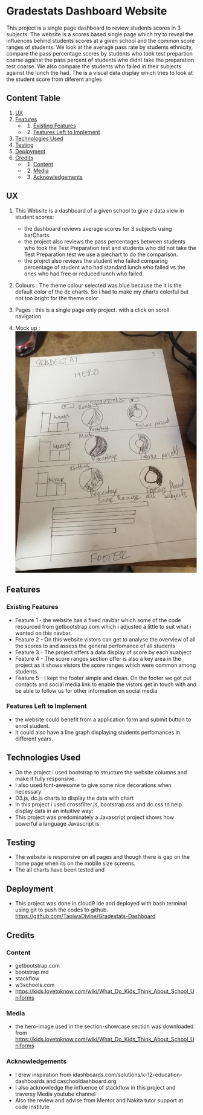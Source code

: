 # Gradestats Dashboard Website
This project is a single page dashboard to review students scores in 3 subjects. The website is a scores based single page which try to reveal the influences behind students scores at a given school and the common score ranges of students.
We look at the average pass rate by students ethnicity, compare the pass percentage scores by students who took test prepartion coarse against the pass percent of students who didnt take the preparation test coarse. We also compare the students who failed in their subjects against the lunch the had. The is a visual data display which tries to look at the student score from diferent angles 
## Content Table

1. [UX](#UX)
2. [Features](#Features)
    +   1. [Existing Features](#existing-features)
    +   2. [Features Left to Implement](#features-left-to-implement)
3. [Technologies Used](#technologies-used)
4. [Testing](#testing)
6. [Deployment](#deployment)
7. [Credits](#credits)
    +   1. [Content](#content)
    +   2. [Media](#media)
    +   3. [Acknowledgements](#acknowledgements)


## UX

1. This Website is a dashboard of a given school to give a data view in student scores:
    +  the dashboard reviews average scores for 3 subjects using barCharts
    +  the project also reviews the pass percentages between students who took the Test Preparation test and students who did not take the Test Preparation test we use a piechart to do the comparison.
    +  the projrct also reviews the student who failed comparing percentage of student who had standard lunch  who failed vs the ones who had free or reduced lunch who failed.
    
2. Colours : The theme colour selected was blue because the it is the default color of the dc charts. So i had to make my charts colorful but not too bright for the theme color 
3. Pages : this is a single page only project. with a click on scroll navigation.
4. Mock up : ![websitesketch](/static/images/websitesketch.jpg)
    

## Features

### Existing Features
- Feature 1 - the website has a fixed navbar which some of the code resourced from getbootstrap.com which i adjusted a little  to suit what i wanted on this navbar.
- Feature 2 - On this website vistors can get to analyse the overview of all the scores to and assess the general perfomance of all students 
- Feature 3 - The project offers a data display of score by each suabject
- Feature 4 - The score ranges section offer is also a key area in the project as it shows vistors the score ranges which were common among students.
- Feature 5 - I kept the footer simple and clean. On the footer we got put contacts and social media link to enable the vistors get in touch with and be able to follow us for other information on social media 

### Features Left to Implement

- the website could benefit from a application form and submit button to enrol student.
- It could also have a line graph displaying students perfomances in different years.


## Technologies Used

- On the project i used bootstrap to structure the website columns and make it fully responsive.
- I also used font-awesome to give some nice decorations when necessary
- D3.js, dc.js charts to display the data with chart
- In this project i used crossfilter.js, bootstrap.css and dc.css to help display data in an intuitive way:
- This project was predominately a Javascript project shows how powerful a language Javascript is

## Testing

- The website is responsive on all pages and though there is gap on the home page when its on the mobile size screens.
- The all charts have been tested and 

## Deployment
- This project was done in cloud9 ide and deployed with bash terminal using git to push the codes to github.
https://github.com/TapiwaDivine/Gradestats-Dashboard

## Credits

### Content
- getbootstrap.com
- bootstrap.md 
- stackflow
- w3schools.com
- https://kids.lovetoknow.com/wiki/What_Do_Kids_Think_About_School_Uniforms

### Media
- the hero-image used in the section-showcase section was downloaded from https://kids.lovetoknow.com/wiki/What_Do_Kids_Think_About_School_Uniforms

### Acknowledgements
- I drew inspiration from idashboards.com/solutions/k-12-education-dashboards and caschooldashboard.org
- I also acknowledge the influence of stackflow in this project and traversy Media youtube channel
- Also the review and advise from Mentor and Nakita tutor support at code institute